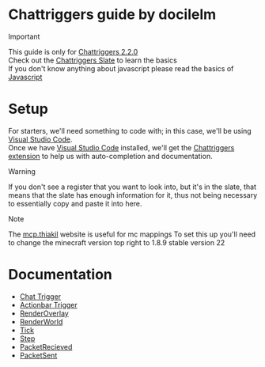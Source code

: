 # Chattriggers guide by docilelm
> [!IMPORTANT]
> This guide is only for [Chattriggers 2.2.0](https://github.com/ChatTriggers/ChatTriggers/releases/tag/2.2.0)<br>
> Check out the [Chattriggers Slate](https://chattriggers.com/slate/) to learn the basics<br>
> If you don't know anything about javascript please read the basics of [Javascript](https://developer.mozilla.org/en-US/docs/Web/JavaScript)

# Setup
For starters, we'll need something to code with; in this case, we'll be using [Visual Studio Code](https://code.visualstudio.com/).<br>
Once we have [Visual Studio Code](https://code.visualstudio.com/) installed, we'll get the [Chattriggers extension](https://marketplace.visualstudio.com/items?itemName=maxssho13.chattriggers) to help us with auto-completion and documentation.

> [!WARNING]
> If you don't see a register that you want to look into, but it's in the slate, that means that the slate has enough information for it, thus not being necessary to essentially copy and paste it into here.

> [!NOTE]
> The [mcp.thiakil](https://mcp.thiakil.com/#/search) website is useful for mc mappings
> To set this up you'll need to change the minecraft version top right to 1.8.9 stable version 22

# Documentation
* [Chat Trigger](/trigger/Chat.md)
* [Actionbar Trigger](/trigger/Actionbar.md)
* [RenderOverlay](/trigger/RenderOverlay.md)
* [RenderWorld](/trigger/RenderWorld.md)
* [Tick](/trigger/Tick.md)
* [Step](/trigger/Step.md)
* [PacketRecieved](/trigger/PacketRecieved.md)
* [PacketSent](/trigger/PacketSent.md)